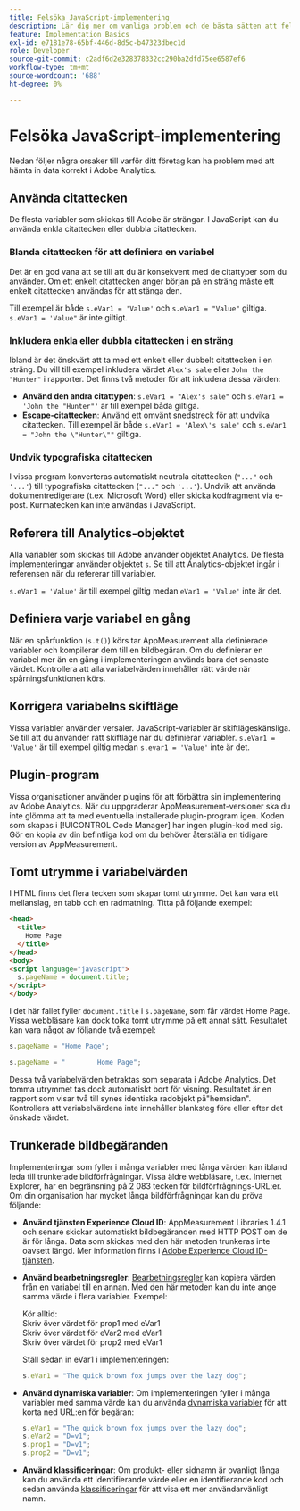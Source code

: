 ```yaml
---
title: Felsöka JavaScript-implementering
description: Lär dig mer om vanliga problem och de bästa sätten att felsöka din JavaScript-implementering.
feature: Implementation Basics
exl-id: e7181e78-65bf-446d-8d5c-b47323dbec1d
role: Developer
source-git-commit: c2adf6d2e328378332cc290ba2dfd75ee6587ef6
workflow-type: tm+mt
source-wordcount: '688'
ht-degree: 0%

---
```


# Felsöka JavaScript-implementering

Nedan följer några orsaker till varför ditt företag kan ha problem med att hämta in data korrekt i Adobe Analytics.

## Använda citattecken

De flesta variabler som skickas till Adobe är strängar. I JavaScript kan du använda enkla citattecken eller dubbla citattecken.

### Blanda citattecken för att definiera en variabel

Det är en god vana att se till att du är konsekvent med de citattyper som du använder. Om ett enkelt citattecken anger början på en sträng måste ett enkelt citattecken användas för att stänga den.

Till exempel är både `s.eVar1 = 'Value'` och `s.eVar1 = "Value"` giltiga. `s.eVar1 = 'Value"` är inte giltigt.

### Inkludera enkla eller dubbla citattecken i en sträng

Ibland är det önskvärt att ta med ett enkelt eller dubbelt citattecken i en sträng. Du vill till exempel inkludera värdet `Alex's sale` eller `John the "Hunter"` i rapporter. Det finns två metoder för att inkludera dessa värden:

* **Använd den andra citattypen**: `s.eVar1 = "Alex's sale"` och `s.eVar1 = 'John the "Hunter"'` är till exempel båda giltiga.
* **Escape-citattecken**: Använd ett omvänt snedstreck för att undvika citattecken. Till exempel är både `s.eVar1 = 'Alex\'s sale'` och `s.eVar1 = "John the \"Hunter\""` giltiga.

### Undvik typografiska citattecken

I vissa program konverteras automatiskt neutrala citattecken (`"..."` och `'...'`) till typografiska citattecken (`"..."` och `'...'`). Undvik att använda dokumentredigerare (t.ex. Microsoft Word) eller skicka kodfragment via e-post. Kurmatecken kan inte användas i JavaScript.

## Referera till Analytics-objektet

Alla variabler som skickas till Adobe använder objektet Analytics. De flesta implementeringar använder objektet `s`. Se till att Analytics-objektet ingår i referensen när du refererar till variabler.

`s.eVar1 = 'Value'` är till exempel giltig medan `eVar1 = 'Value'` inte är det.

## Definiera varje variabel en gång

När en spårfunktion (`s.t()`) körs tar AppMeasurement alla definierade variabler och kompilerar dem till en bildbegäran. Om du definierar en variabel mer än en gång i implementeringen används bara det senaste värdet. Kontrollera att alla variabelvärden innehåller rätt värde när spårningsfunktionen körs.

## Korrigera variabelns skiftläge

Vissa variabler använder versaler. JavaScript-variabler är skiftlägeskänsliga. Se till att du använder rätt skiftläge när du definierar variabler. `s.eVar1 = 'Value'` är till exempel giltig medan `s.evar1 = 'Value'` inte är det.

## Plugin-program

Vissa organisationer använder plugins för att förbättra sin implementering av Adobe Analytics. När du uppgraderar AppMeasurement-versioner ska du inte glömma att ta med eventuella installerade plugin-program igen. Koden som skapas i [!UICONTROL Code Manager] har ingen plugin-kod med sig. Gör en kopia av din befintliga kod om du behöver återställa en tidigare version av AppMeasurement.

## Tomt utrymme i variabelvärden

I HTML finns det flera tecken som skapar tomt utrymme. Det kan vara ett mellanslag, en tabb och en radmatning. Titta på följande exempel:

```html
<head>
  <title>
    Home Page
  </title>
</head>
<body>
<script language="javascript">
  s.pageName = document.title;
</script>
</body>
```

I det här fallet fyller `document.title` i `s.pageName`, som får värdet Home Page. Vissa webbläsare kan dock tolka tomt utrymme på ett annat sätt. Resultatet kan vara något av följande två exempel:

```js
s.pageName = "Home Page";
```

```js
s.pageName = "        Home Page";
```

Dessa två variabelvärden betraktas som separata i Adobe Analytics. Det tomma utrymmet tas dock automatiskt bort för visning. Resultatet är en rapport som visar två till synes identiska radobjekt på&quot;hemsidan&quot;. Kontrollera att variabelvärdena inte innehåller blanksteg före eller efter det önskade värdet.

## Trunkerade bildbegäranden

Implementeringar som fyller i många variabler med långa värden kan ibland leda till trunkerade bildförfrågningar. Vissa äldre webbläsare, t.ex. Internet Explorer, har en begränsning på 2 083 tecken för bildförfrågnings-URL:er. Om din organisation har mycket långa bildförfrågningar kan du pröva följande:

* **Använd tjänsten Experience Cloud ID**: AppMeasurement Libraries 1.4.1 och senare skickar automatiskt bildbegäranden med HTTP POST om de är för långa. Data som skickas med den här metoden trunkeras inte oavsett längd. Mer information finns i [Adobe Experience Cloud ID-tjänsten](https://experienceleague.adobe.com/docs/id-service/using/home.html?lang=sv-SE).
* **Använd bearbetningsregler**: [Bearbetningsregler](/help/admin/admin/c-manage-report-suites/c-edit-report-suites/general/processing-rules/pr-overview.md) kan kopiera värden från en variabel till en annan. Med den här metoden kan du inte ange samma värde i flera variabler. Exempel:

  Kör alltid:<br>
Skriv över värdet för prop1 med eVar1 <br>
Skriv över värdet för eVar2 med eVar1 <br>
Skriv över värdet för prop2 med eVar1 <br>

  Ställ sedan in eVar1 i implementeringen:

  ```js
  s.eVar1 = "The quick brown fox jumps over the lazy dog";
  ```

* **Använd dynamiska variabler**: Om implementeringen fyller i många variabler med samma värde kan du använda [dynamiska variabler](/help/implement/vars/page-vars/dynamic-variables.md) för att korta ned URL:en för begäran:

  ```js
  s.eVar1 = "The quick brown fox jumps over the lazy dog";
  s.eVar2 = "D=v1";
  s.prop1 = "D=v1";
  s.prop2 = "D=v1";
  ```

* **Använd klassificeringar**: Om produkt- eller sidnamn är ovanligt långa kan du använda ett identifierande värde eller en identifierande kod och sedan använda [klassificeringar](/help/components/classifications/classifications-overview.md) för att visa ett mer användarvänligt namn.
